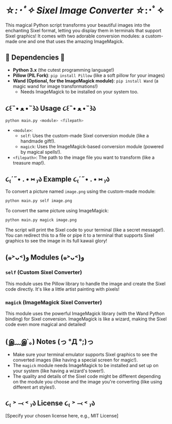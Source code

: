 # ☆*:･ﾟ✧ Sixel Image Converter ☆*:･ﾟ✧

This magical Python script transforms your beautiful images into the enchanting Sixel format, letting you display them in terminals that support Sixel graphics! It comes with two adorable conversion modules: a custom-made one and one that uses the amazing ImageMagick.

## 🎀 Dependencies 🎀

- **Python 3.x** (the cutest programming language!)
- **Pillow (PIL Fork)**: `pip install Pillow` (like a soft pillow for your images)
- **Wand (Optional, for the ImageMagick module)**: `pip install Wand` (a magic wand for image transformations!)
  - Needs ImageMagick to be installed on your system too.

## ૮꒰˵• ﻌ •˵꒱ა Usage ૮꒰˵• ﻌ •˵꒱ა

```bash
python main.py <module> <filepath>
```

- `<module>`:  
    - `self`: Uses the custom-made Sixel conversion module (like a handmade gift!).
    - `magick`: Uses the ImageMagick-based conversion module (powered by magical spells!).
- `<filepath>`: The path to the image file you want to transform (like a treasure map!).

## ૮₍´˶• . • ⑅ ₎ა Example ૮₍´˶• . • ⑅ ₎ა

To convert a picture named `image.png` using the custom-made module:

```bash
python main.py self image.png 
```

To convert the same picture using ImageMagick:

```bash
python main.py magick image.png
```

The script will print the Sixel code to your terminal (like a secret message!). You can redirect this to a file or pipe it to a terminal that supports Sixel graphics to see the image in its full kawaii glory!


## (๑˃ᴗ˂)ﻭ Modules (๑˃ᴗ˂)ﻭ

### `self` (Custom Sixel Converter)

This module uses the Pillow library to handle the image and create the Sixel code directly. It's like a little artist painting with pixels!

### `magick` (ImageMagick Sixel Converter)

This module uses the powerful ImageMagick library (with the Wand Python binding) for Sixel conversion. ImageMagick is like a wizard, making the Sixel code even more magical and detailed!

## (இ﹏இ`｡) Notes (っ °Д °;)っ

- Make sure your terminal emulator supports Sixel graphics to see the converted images (like having a special screen for magic!). 
- The `magick` module needs ImageMagick to be installed and set up on your system (like having a wizard's tower!). 
- The quality and details of the Sixel code might be different depending on the module you choose and the image you're converting (like using different art styles!).


## ૮₍ ˃ ⤙ ˂ ₎ა License ૮₍ ˃ ⤙ ˂ ₎ა

[Specify your chosen license here, e.g., MIT License] 
```
